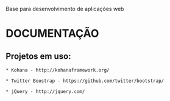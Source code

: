 Base para desenvolvimento de aplicações web

# DOCUMENTAÇÃO

## Projetos em uso:

    * Kohana - http://kohanaframework.org/
    
    * Twitter Boostrap - https://github.com/twitter/bootstrap/
    
    * jQuery - http://jquery.com/
    
    
    


